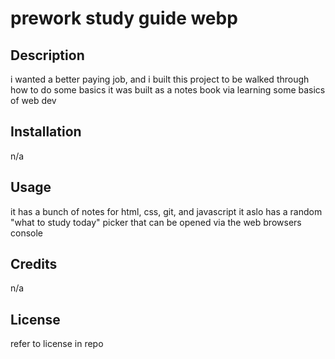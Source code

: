 # prework study guide webp

## Description

i wanted a better paying job, and i built this project to be walked through how to do some basics
it was built as a notes book via learning some basics of web dev

## Installation

n/a

## Usage

it has a bunch of notes for html, css, git, and javascript
it aslo has a random "what to study today" picker that can be opened via the web browsers console

## Credits

n/a

## License

refer to license in repo
